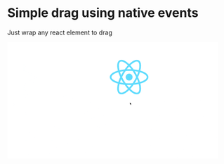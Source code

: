 # Simple drag using native events

Just wrap any react element to drag



![til](https://github.com/AlexDelly/simple-draggable-element/blob/main/simpledndpreview.gif)
